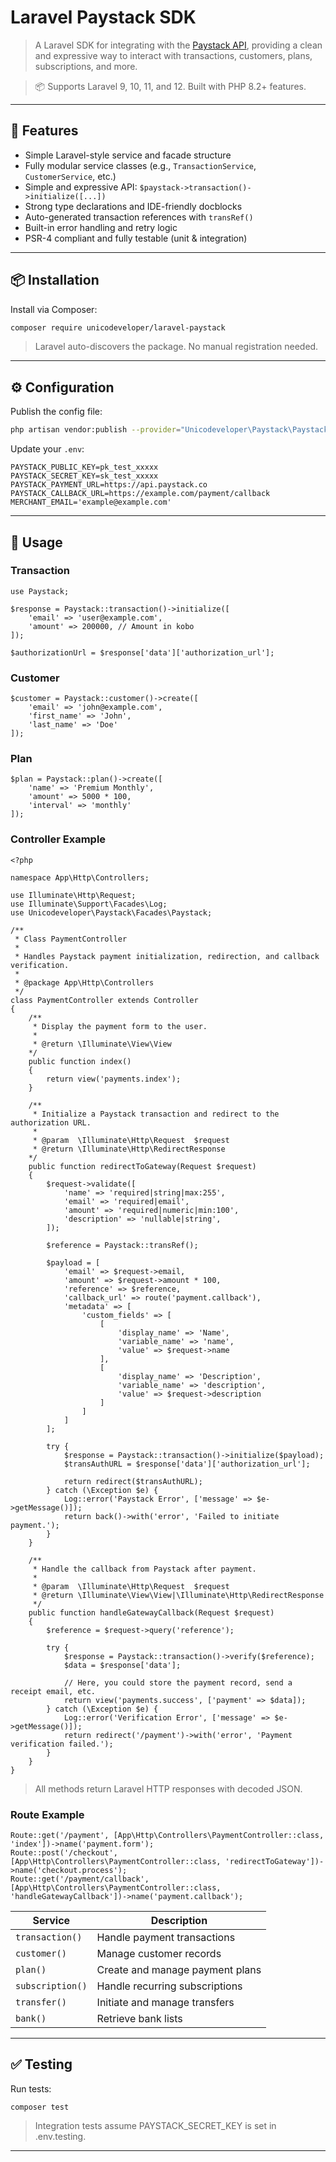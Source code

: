 # Laravel Paystack SDK

> A Laravel SDK for integrating with the [Paystack API](https://paystack.com/docs/api/), providing a clean and expressive way to interact with transactions, customers, plans, subscriptions, and more.

>  📦 Supports Laravel 9, 10, 11, and 12. Built with PHP 8.2+ features.

---

## 🚀 Features

- Simple Laravel-style service and facade structure
- Fully modular service classes (e.g., `TransactionService`, `CustomerService`, etc.)
- Simple and expressive API: `$paystack->transaction()->initialize([...])`
- Strong type declarations and IDE-friendly docblocks
- Auto-generated transaction references with `transRef()`
- Built-in error handling and retry logic
- PSR-4 compliant and fully testable (unit & integration)

---

## 📦 Installation

Install via Composer:

```bash
composer require unicodeveloper/laravel-paystack
```
> Laravel auto-discovers the package. No manual registration needed.

---

## ⚙️ Configuration
Publish the config file:
```bash
php artisan vendor:publish --provider="Unicodeveloper\Paystack\PaystackServiceProvider"
```
Update your `.env`:
```
PAYSTACK_PUBLIC_KEY=pk_test_xxxxx
PAYSTACK_SECRET_KEY=sk_test_xxxxx
PAYSTACK_PAYMENT_URL=https://api.paystack.co
PAYSTACK_CALLBACK_URL=https://example.com/payment/callback
MERCHANT_EMAIL='example@example.com'
```
---

## 🧪 Usage
### Transaction
```
use Paystack;

$response = Paystack::transaction()->initialize([
    'email' => 'user@example.com',
    'amount' => 200000, // Amount in kobo
]);

$authorizationUrl = $response['data']['authorization_url'];
```
### Customer
```
$customer = Paystack::customer()->create([
    'email' => 'john@example.com',
    'first_name' => 'John',
    'last_name' => 'Doe'
]);
```
### Plan
```
$plan = Paystack::plan()->create([
    'name' => 'Premium Monthly',
    'amount' => 5000 * 100,
    'interval' => 'monthly'
]);
```
### Controller Example
```
<?php

namespace App\Http\Controllers;

use Illuminate\Http\Request;
use Illuminate\Support\Facades\Log;
use Unicodeveloper\Paystack\Facades\Paystack;

/**
 * Class PaymentController
 *
 * Handles Paystack payment initialization, redirection, and callback verification.
 *
 * @package App\Http\Controllers
 */
class PaymentController extends Controller
{
    /**
     * Display the payment form to the user.
     *
     * @return \Illuminate\View\View
    */
    public function index()
    {
        return view('payments.index');
    }

    /**
     * Initialize a Paystack transaction and redirect to the authorization URL.
     *
     * @param  \Illuminate\Http\Request  $request
     * @return \Illuminate\Http\RedirectResponse
    */
    public function redirectToGateway(Request $request)
    {
        $request->validate([
            'name' => 'required|string|max:255',
            'email' => 'required|email',
            'amount' => 'required|numeric|min:100',
            'description' => 'nullable|string',
        ]);

        $reference = Paystack::transRef();

        $payload = [
            'email' => $request->email,
            'amount' => $request->amount * 100,
            'reference' => $reference,
            'callback_url' => route('payment.callback'),
            'metadata' => [
                'custom_fields' => [
                    [
                        'display_name' => 'Name',
                        'variable_name' => 'name',
                        'value' => $request->name
                    ],
                    [
                        'display_name' => 'Description',
                        'variable_name' => 'description',
                        'value' => $request->description
                    ]
                ]
            ]
        ];

        try {
            $response = Paystack::transaction()->initialize($payload);
            $transAuthURL = $response['data']['authorization_url']; 
            
            return redirect($transAuthURL);
        } catch (\Exception $e) {
            Log::error('Paystack Error', ['message' => $e->getMessage()]);
            return back()->with('error', 'Failed to initiate payment.');
        }
    }

    /**
     * Handle the callback from Paystack after payment.
     *
     * @param  \Illuminate\Http\Request  $request
     * @return \Illuminate\View\View|\Illuminate\Http\RedirectResponse
     */
    public function handleGatewayCallback(Request $request)
    {
        $reference = $request->query('reference');

        try {
            $response = Paystack::transaction()->verify($reference);
            $data = $response['data'];

            // Here, you could store the payment record, send a receipt email, etc.
            return view('payments.success', ['payment' => $data]);
        } catch (\Exception $e) {
            Log::error('Verification Error', ['message' => $e->getMessage()]);
            return redirect('/payment')->with('error', 'Payment verification failed.');
        }
    }
}
```
> All methods return Laravel HTTP responses with decoded JSON.

### Route Example
```
Route::get('/payment', [App\Http\Controllers\PaymentController::class, 'index'])->name('payment.form');
Route::post('/checkout', [App\Http\Controllers\PaymentController::class, 'redirectToGateway'])->name('checkout.process');
Route::get('/payment/callback', [App\Http\Controllers\PaymentController::class, 'handleGatewayCallback'])->name('payment.callback');
```


| Service          | Description                     |
| ---------------- | ------------------------------- |
| `transaction()`  | Handle payment transactions     |
| `customer()`     | Manage customer records         |
| `plan()`         | Create and manage payment plans |
| `subscription()` | Handle recurring subscriptions  |
| `transfer()`     | Initiate and manage transfers   |
| `bank()`         | Retrieve bank lists             |

---
## ✅ Testing
Run tests:
```
composer test
```
> Integration tests assume PAYSTACK_SECRET_KEY is set in .env.testing.

---


